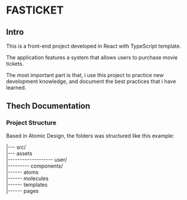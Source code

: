# FASTICKET

## Intro
This is a front-end project developed in React with TypeScript template.

The application features a system that allows users to purchase movie tickets.

The most important part is that, i use this project to practice new development knowledge,
and document the best practices that i have learned.


## Thech Documentation

### Project Structure

Based in Atomic Design, the folders was structured like this example:

|--- src/    
|--- assets  
|------------------- user/   
|--------- components/  
|------ atoms  
|------ molecules  
|------ templates  
|------ pages  

